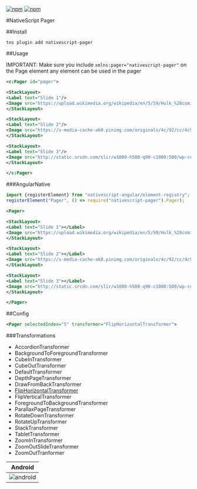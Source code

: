 [![npm](https://img.shields.io/npm/v/nativescript-pager.svg)](https://www.npmjs.com/package/nativescript-pager)
[![npm](https://img.shields.io/npm/dt/nativescript-pager.svg?label=npm%20downloads)](https://www.npmjs.com/package/nativescript-pager)

#NativeScript Pager

##Install

`tns plugin add nativescript-pager`

##Usage

IMPORTANT: Make sure you include `xmlns:pager="nativescript-pager"` on the Page element any element can be used in the pager

```xml
<c:Pager id="pager">

<StackLayout>
<Label text="Slide 1"/>
<Image src="https://upload.wikimedia.org/wikipedia/en/5/59/Hulk_%28comics_character%29.png"/>
</StackLayout>

<StackLayout>
<Label text="Slide 2"/>
<Image src="https://s-media-cache-ak0.pinimg.com/originals/4c/92/cc/4c92cc1dfbde6a6a40fe799f56fa9294.jpg"/>
</StackLayout>

<StackLayout>
<Label text="Slide 3"/>
<Image src="http://static.srcdn.com/slir/w1000-h500-q90-c1000:500/wp-content/uploads/Batman-Begins-Batman-with-bats.jpg"/>
</StackLayout>

</c:Pager>
```

###AngularNative

```js
import {registerElement} from "nativescript-angular/element-registry";
registerElement("Pager", () => require("nativescript-pager").Pager);
```

```xml
<Pager>

<StackLayout>
<Label text="Slide 1"></Label>
<Image src="https://upload.wikimedia.org/wikipedia/en/5/59/Hulk_%28comics_character%29.png"></Image>
</StackLayout>

<StackLayout>
<Label text="Slide 2"></Label>
<Image src="https://s-media-cache-ak0.pinimg.com/originals/4c/92/cc/4c92cc1dfbde6a6a40fe799f56fa9294.jpg"></Image>
</StackLayout>

<StackLayout>
<Label text="Slide 3"></Label>
<Image src="http://static.srcdn.com/slir/w1000-h500-q90-c1000:500/wp-content/uploads/Batman-Begins-Batman-with-bats.jpg"></Image>
</StackLayout>

</Pager>
```

##Config

```xml
<Pager selectedIndex="5" transformer="FlipHorizontalTransformer">
```


###Transformations
* AccordionTransformer
* BackgroundToForegroundTransformer
* CubeInTransformer
* CubeOutTransformer
* DefaultTransformer
* DepthPageTransformer
* DrawFromBackTransformer
* [FlipHorizontalTransformer](https://github.com/triniwiz/nativescript-pager/wiki/FlipHorizontalTransformer)
* FlipVerticalTransformer
* ForegroundToBackgroundTransformer
* ParallaxPageTransformer
* RotateDownTransformer
* RotateUpTransformer
* StackTransformer
* TabletTransformer
* ZoomInTransformer
* ZoomOutSlideTransformer
* ZoomOutTranformer


Android |
--------|
![android](screenshots/pager.gif?raw=true) |